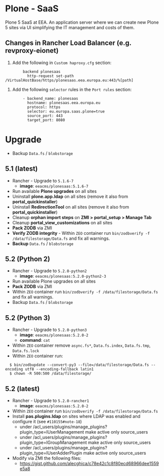 # Plone - SaaS

Plone 5 SaaS at EEA. An application server where we can create new Plone 5 sites via UI simplifying the IT management and costs of them.

## Changes in Rancher Load Balancer (e.g. revproxy-eionet)

1. Add the following in `Custom haproxy.cfg` section:
```
        backend plonesaas
          http-request set-path /VirtualHostBase/https/plonesaas.eea.europa.eu:443/%[path]
```

1. Add the following `selector` rules in the `Port rules` section:

```
        - backend_name: plonesaas
          hostname: plonesaas.eea.europa.eu
          protocol: https
          selector: eu.europa.saas.plone=true
          source_port: 443
          target_port: 8080
```

# Upgrade

* Backup `Data.fs` / `blobstorage`

## 5.1 (latest)

* Rancher - Upgrade to `5.1.6-7`
  * **image**: `eeacms/plonesaas:5.1.6-7`
* Run available **Plone upgrades** on all sites
* Uninstall **plone.app.ldap** on all sites (remove it also from **portal_quickinstaller**)
* Uninstall **RedirectionTool** on all sites (remove it also from **portal_quickinstaller**)
* Cleanup **orphan import steps** on **ZMI > portal_setup > Manage Tab**
* Cleanup **portal_view_customizations** on all sites
* **Pack ZODB** via ZMI
* **Verify ZODB integrity** - Within `ZEO` container run `bin/zodbverify -f /data/filestorage/Data.fs` and fix all warnings.
* **Backup** `Data.fs` / `blobstorage`

## 5.2 (Python 2)

* Rancher - Upgrade to `5.2.0-python2`
  * **image**: `eeacms/plonesaas:5.2.0-python2-3`
* Run available Plone upgrades on all sites
* **Pack ZODB** via ZMI
* Within `ZEO` container run `bin/zodbverify -f /data/filestorage/Data.fs` and fix all warnings.
* Backup `Data.fs` / `blobstorage`

## 5.2 (Python 3)

* Rancher - Upgrade to `5.2.0-python3`
  * **image**: `eeacms/plonesaas:5.2.0-2`
  * **command**: `cat`
* Within `ZEO` container remove `async.fs*`, `Data.fs.index`, `Data.fs.tmp`, `Data.fs.lock`
* Within `ZEO` container run:
```
  $ bin/zodbupdate --convert-py3 --file=/data/filestorage/Data.fs --encoding utf8 --encoding-fallback latin1
  $ chown -R 500:500 /data/filestorage/
```

## 5.2 (latest)

* Rancher - Upgrade to `5.2.0-rancher1`
  * **image**: `eeacms/plonesaas:5.2.0-2`
* Within `ZEO` container run `bin/zodbverify -f /data/filestorage/Data.fs`
* Install **pas.plugins.ldap** on sites where LDAP was enabled and configure it (see `#110155#note-18`)
  * under /acl_users/plugins/manage_plugins?plugin_type=IUserManagement make active only source_users
  * under /acl_users/plugins/manage_plugins?plugin_type=IGroupManagement make active only source_users
  * under /acl_users/plugins/manage_plugins?plugin_type=IUserAdderPlugin make active only source_users
* Modify via ZMI the following files:
  * https://gist.github.com/alecghica/c78e42c1c8f80ecd68966dee1559e5a8

